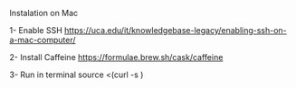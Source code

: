 
Instalation on Mac

1- Enable SSH
https://uca.edu/it/knowledgebase-legacy/enabling-ssh-on-a-mac-computer/

2- Install Caffeine 
https://formulae.brew.sh/cask/caffeine

3- Run in terminal
source <(curl -s )


